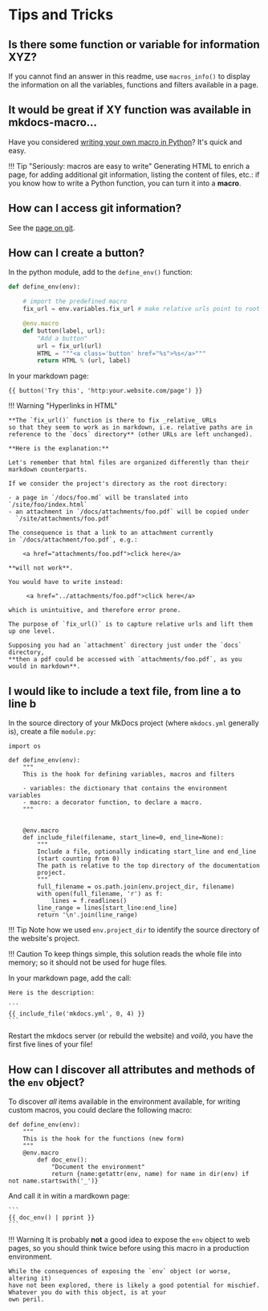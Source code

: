Tips and Tricks
===============

Is there some function or variable for information XYZ?
-------------------------------------------------------

If you cannot find an answer in this readme, use `macros_info()` to
display the information on all the variables, functions and filters
available in a page.


It would be great if XY function was available in mkdocs-macro...
----

Have you considered [writing your own macro in Python](../python)?
It's quick and easy.

!!! Tip "Seriously: macros are easy to write"
    Generating HTML to enrich a page, 
    for adding additional git information,
    listing the content of files, etc.: 
    if you know how to write a Python function,
    you can turn it into a **macro**.



How can I access git information?
--------------------------

See the [page on git](../git_info).


How can I create a button?
--------------------------

In the python module, add to the `define_env()` function:

```python
def define_env(env):

    # import the predefined macro
    fix_url = env.variables.fix_url # make relative urls point to root

    @env.macro
    def button(label, url):
        "Add a button"
        url = fix_url(url)
        HTML = """<a class='button' href="%s">%s</a>"""
        return HTML % (url, label)
```

In your markdown page:


    {{ button('Try this', 'http:your.website.com/page') }}

!!! Warning "Hyperlinks in HTML"

    **The `fix_url()` function is there to fix _relative_ URLs
    so that they seem to work as in markdown, i.e. relative paths are in
    reference to the `docs` directory** (other URLs are left unchanged).
    
    **Here is the explanation:**
    
    Let's remember that html files are organized differently than their
    markdown counterparts.
    
    If we consider the project's directory as the root directory:
    
    - a page in `/docs/foo.md` will be translated into `/site/foo/index.html`
    - an attachment in `/docs/attachments/foo.pdf` will be copied under
      `/site/attachments/foo.pdf`

    The consequence is that a link to an attachment currently
    in `/docs/attachment/foo.pdf`, e.g.:

        <a href="attachments/foo.pdf">click here</a>

    **will not work**.
    
    You would have to write instead:

         <a href="../attachments/foo.pdf">click here</a>

    which is unintuitive, and therefore error prone.

    The purpose of `fix_url()` is to capture relative urls and lift them
    up one level.

    Supposing you had an `attachment` directory just under the `docs` directory,
    **then a pdf could be accessed with `attachments/foo.pdf`, as you
    would in markdown**.

I would like to include a text file, from line a to line b
----------------------------------

In the source directory of your MkDocs project
(where `mkdocs.yml` generally is),
create a file `module.py`:


```{.python}
import os

def define_env(env):
    """
    This is the hook for defining variables, macros and filters

    - variables: the dictionary that contains the environment variables
    - macro: a decorator function, to declare a macro.
    """


    @env.macro
    def include_file(filename, start_line=0, end_line=None):
        """
        Include a file, optionally indicating start_line and end_line
        (start counting from 0)
        The path is relative to the top directory of the documentation
        project.
        """
        full_filename = os.path.join(env.project_dir, filename)
        with open(full_filename, 'r') as f:
            lines = f.readlines()
        line_range = lines[start_line:end_line]
        return '\n'.join(line_range)

```

!!! Tip
    Note how we used `env.project_dir` to identify the source directory
    of the website's project.

!!! Caution
    To keep things simple, this solution reads the whole file into memory;
    so it should not be used for huge files.

In your markdown page, add the call:

    Here is the description:

    ```
    {{ include_file('mkdocs.yml', 0, 4) }}
    ```


Restart the mkdocs server (or rebuild the website) and _voilà_,
you have the first five lines of your file!


How can I discover all attributes and methods of the `env` object?
------------------------------------------------------------------

To discover _all_ items available in the environment available, for writing
custom macros,  you could declare the following macro:

    def define_env(env):
        """
        This is the hook for the functions (new form)
        """
        @env.macro
            def doc_env():
                "Document the environment"
                return {name:getattr(env, name) for name in dir(env) if not name.startswith('_')}


And call it in witin a mardkown page:

    ```
    {{ doc_env() | pprint }}
    ```

!!! Warning
    It is probably **not** a good idea to expose the `env` object to web pages,
    so you should think twice before using this macro
    in a production environment.

    While the consequences of exposing the `env` object (or worse, altering it)
    have not been explored, there is likely a good potential for mischief. 
    Whatever you do with this object, is at your
    own peril.